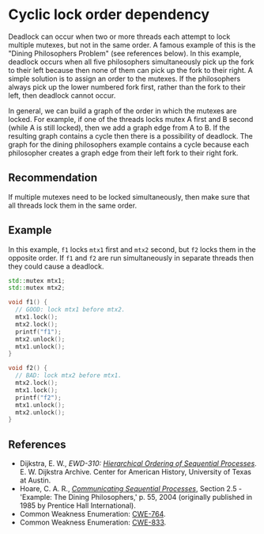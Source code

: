 # Cyclic lock order dependency
Deadlock can occur when two or more threads each attempt to lock multiple mutexes, but not in the same order. A famous example of this is the "Dining Philosophers Problem" (see references below). In this example, deadlock occurs when all five philosophers simultaneously pick up the fork to their left because then none of them can pick up the fork to their right. A simple solution is to assign an order to the mutexes. If the philosophers always pick up the lower numbered fork first, rather than the fork to their left, then deadlock cannot occur.

In general, we can build a graph of the order in which the mutexes are locked. For example, if one of the threads locks mutex A first and B second (while A is still locked), then we add a graph edge from A to B. If the resulting graph contains a cycle then there is a possibility of deadlock. The graph for the dining philosophers example contains a cycle because each philosopher creates a graph edge from their left fork to their right fork.


## Recommendation
If multiple mutexes need to be locked simultaneously, then make sure that all threads lock them in the same order.


## Example
In this example, `f1` locks `mtx1` first and `mtx2` second, but `f2` locks them in the opposite order. If `f1` and `f2` are run simultaneously in separate threads then they could cause a deadlock.


```cpp
std::mutex mtx1;
std::mutex mtx2;

void f1() {
  // GOOD: lock mtx1 before mtx2.
  mtx1.lock();
  mtx2.lock();
  printf("f1");
  mtx2.unlock();
  mtx1.unlock();
}

void f2() {
  // BAD: lock mtx2 before mtx1.
  mtx2.lock();
  mtx1.lock();
  printf("f2");
  mtx1.unlock();
  mtx2.unlock();
}

```

## References
* Dijkstra, E. W., *EWD-310: [Hierarchical Ordering of Sequential Processes](http://www.cs.utexas.edu/users/EWD/ewd03xx/EWD310.PDF)*. E. W. Dijkstra Archive. Center for American History, University of Texas at Austin.
* Hoare, C. A. R., *[Communicating Sequential Processes](http://www.usingcsp.com/cspbook.pdf)*, Section 2.5 - 'Example: The Dining Philosophers,' p. 55, 2004 (originally published in 1985 by Prentice Hall International).
* Common Weakness Enumeration: [CWE-764](https://cwe.mitre.org/data/definitions/764.html).
* Common Weakness Enumeration: [CWE-833](https://cwe.mitre.org/data/definitions/833.html).
